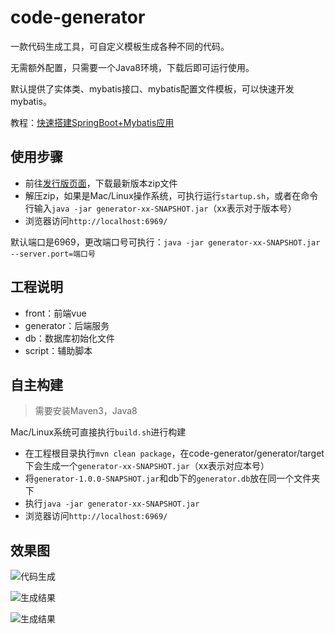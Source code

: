 # code-generator

一款代码生成工具，可自定义模板生成各种不同的代码。

无需额外配置，只需要一个Java8环境，下载后即可运行使用。

默认提供了实体类、mybatis接口、mybatis配置文件模板，可以快速开发mybatis。

教程：[快速搭建SpringBoot+Mybatis应用](https://gitee.com/durcframework/code-generator/wikis/pages?sort_id=2478942&doc_id=27724)

## 使用步骤

- 前往[发行版页面](https://gitee.com/durcframework/code-generator/releases)，下载最新版本zip文件
- 解压zip，如果是Mac/Linux操作系统，可执行运行`startup.sh`，或者在命令行输入`java -jar generator-xx-SNAPSHOT.jar`（xx表示对于版本号）
- 浏览器访问`http://localhost:6969/`

默认端口是6969，更改端口号可执行：`java -jar generator-xx-SNAPSHOT.jar --server.port=端口号`

## 工程说明

- front：前端vue
- generator：后端服务
- db：数据库初始化文件
- script：辅助脚本

## 自主构建

> 需要安装Maven3，Java8

Mac/Linux系统可直接执行`build.sh`进行构建

- 在工程根目录执行`mvn clean package`，在code-generator/generator/target下会生成一个`generator-xx-SNAPSHOT.jar`（xx表示对应本号）
- 将`generator-1.0.0-SNAPSHOT.jar`和db下的`generator.db`放在同一个文件夹下
- 执行`java -jar generator-xx-SNAPSHOT.jar`
- 浏览器访问`http://localhost:6969/`

## 效果图

![代码生成](https://images.gitee.com/uploads/images/2020/0723/193358_ff9c9352_332975.png "gen1.png")

![生成结果](https://images.gitee.com/uploads/images/2020/0723/193429_9c4057d4_332975.png "gen2.png")

![生成结果](https://images.gitee.com/uploads/images/2020/0723/193443_5e5dd3cd_332975.png "gen3.png")

